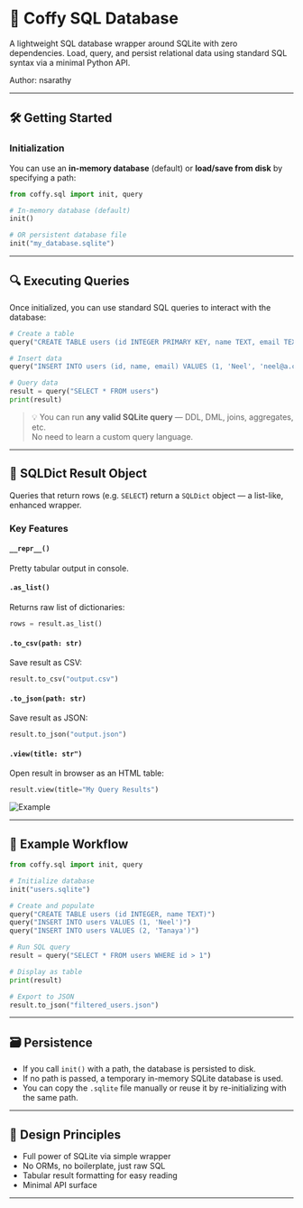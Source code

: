 # 📘 Coffy SQL Database

A lightweight SQL database wrapper around SQLite with zero dependencies. Load, query, and persist relational data using standard SQL syntax via a minimal Python API.

Author: nsarathy

---

## 🛠️ Getting Started

### Initialization

You can use an **in-memory database** (default) or **load/save from disk** by specifying a path:

```python
from coffy.sql import init, query

# In-memory database (default)
init()

# OR persistent database file
init("my_database.sqlite")
```

---

## 🔍 Executing Queries

Once initialized, you can use standard SQL queries to interact with the database:

```python
# Create a table
query("CREATE TABLE users (id INTEGER PRIMARY KEY, name TEXT, email TEXT)")

# Insert data
query("INSERT INTO users (id, name, email) VALUES (1, 'Neel', 'neel@a.com')")

# Query data
result = query("SELECT * FROM users")
print(result)
```

> 💡 You can run **any valid SQLite query** — DDL, DML, joins, aggregates, etc.  
> No need to learn a custom query language.

---

## 📄 SQLDict Result Object

Queries that return rows (e.g. `SELECT`) return a `SQLDict` object — a list-like, enhanced wrapper.

### Key Features

#### `__repr__()`
Pretty tabular output in console.

#### `.as_list()`
Returns raw list of dictionaries:
```python
rows = result.as_list()
```

#### `.to_csv(path: str)`
Save result as CSV:
```python
result.to_csv("output.csv")
```

#### `.to_json(path: str)`
Save result as JSON:
```python
result.to_json("output.json")
```

#### `.view(title: str")`
Open result in browser as an HTML table:
```python
result.view(title="My Query Results")
```

![Example](https://github.com/nsarathy/Coffy/blob/main/assets/sqlviz.png)

---

## 🧪 Example Workflow

```python
from coffy.sql import init, query

# Initialize database
init("users.sqlite")

# Create and populate
query("CREATE TABLE users (id INTEGER, name TEXT)")
query("INSERT INTO users VALUES (1, 'Neel')")
query("INSERT INTO users VALUES (2, 'Tanaya')")

# Run SQL query
result = query("SELECT * FROM users WHERE id > 1")

# Display as table
print(result)

# Export to JSON
result.to_json("filtered_users.json")
```

---

## 🗃️ Persistence

- If you call `init()` with a path, the database is persisted to disk.
- If no path is passed, a temporary in-memory SQLite database is used.
- You can copy the `.sqlite` file manually or reuse it by re-initializing with the same path.

---

## 🧼 Design Principles

- Full power of SQLite via simple wrapper
- No ORMs, no boilerplate, just raw SQL
- Tabular result formatting for easy reading
- Minimal API surface

---